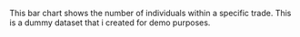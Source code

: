 This bar chart shows the number of individuals within a specific trade. This is a dummy dataset that i created for demo purposes.
